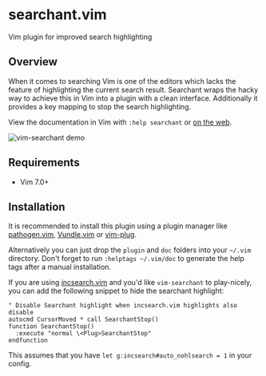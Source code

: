 # searchant.vim

Vim plugin for improved search highlighting

## Overview

When it comes to searching Vim is one of the editors which lacks the feature
of highlighting the current search result. Searchant wraps the hacky way to
achieve this in Vim into a plugin with a clean interface. Additionally it
provides a key mapping to stop the search highlighting.

View the documentation in Vim with `:help searchant` or [on the web](https://raw.githubusercontent.com/timakro/vim-searchant/master/doc/searchant.txt).

![vim-searchant demo](https://files.timakro.de/vim-searchant.png)

## Requirements

* Vim 7.0+

## Installation

It is recommended to install this plugin using a plugin manager like
[pathogen.vim](http://github.com/tpope/vim-pathogen),
[Vundle.vim](https://github.com/VundleVim/Vundle.vim) or
[vim-plug](https://github.com/junegunn/vim-plug).

Alternatively you can just drop the `plugin` and `doc` folders into your
`~/.vim` directory. Don't forget to run `:helptags ~/.vim/doc` to generate the
help tags after a manual installation.

If you are using [incsearch.vim](https://github.com/haya14busa/incsearch.vim)
and you'd like `vim-searchant` to play-nicely, you can add the following snippet
to hide the searchant highlight:

```vim
" Disable Searchant highlight when incsearch.vim highlights also disable
autocmd CursorMoved * call SearchantStop()
function SearchantStop()
  :execute "normal \<Plug>SearchantStop"
endfunction
```

This assumes that you have `let g:incsearch#auto_nohlsearch = 1` in your config.
